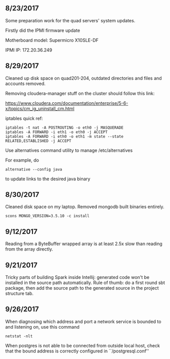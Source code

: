 ## 8/23/2017

Some preparation work for the quad servers' system updates.

Firstly did the IPMI firmware update 

Motherboard model: Supermicro X10SLE-DF

IPMI IP: 172.20.36.249

## 8/29/2017

Cleaned up disk space on quad201-204, outdated directories and files and accounts removed.

Removing cloudera-manager stuff on the cluster should follow this link:

https://www.cloudera.com/documentation/enterprise/5-6-x/topics/cm_ig_uninstall_cm.html

iptables quick ref:

```
iptables -t nat -A POSTROUTING -o eth0 -j MASQUERADE
iptables -A FORWARD -i eth1 -o eth0 -j ACCEPT
iptables -A FORWARD -i eth0 -o eth1 -m state --state RELATED,ESTABLISHED -j ACCEPT
```

Use alternatives command utility to manage /etc/alternatives

For example, do

```
alternative --config java
```

to update links to the desired java binary

## 8/30/2017

Cleaned disk space on my laptop. Removed mongodb built binaries entirely.

```
scons MONGO_VERSION=3.5.10 -c install
```

## 9/12/2017

Reading from a ByteBuffer wrapped array is at least 2.5x slow than reading from the array directly.

## 9/21/2017

Tricky parts of building Spark inside Intellij: generated code won't be installed in the source path automatically. Rule of thumb: do a first round sbt package, then add the source path to the generated source in the project structure tab.

## 9/26/2017

When diagnosing which address and port a network service is bounded to and listening on, use this command

```
netstat -nlt 
```

When postgres is not able to be connected from outside local host, check that the bound address is correctly configured in ``<data>/postgresql.conf''


